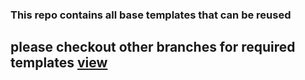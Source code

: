 ### This repo contains all base templates that can be reused

## please checkout other branches for required templates [view](https://github.com/hamsa-vd/templates/branches)
